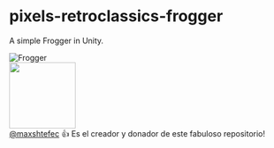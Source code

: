 # pixels-retroclassics-frogger
A simple Frogger in Unity.

![Frogger](https://github.com/user-attachments/assets/bfbba090-edf0-44be-8ce8-4ecdd48de107)<br>
<img src="https://github.com/user-attachments/assets/07b3ff93-2118-4bfc-b0a0-ca24334b9080" width=120> <br>
[@maxshtefec](https://www.linkedin.com/in/maxshtefec/) :+1: Es el creador y donador de este fabuloso repositorio!
